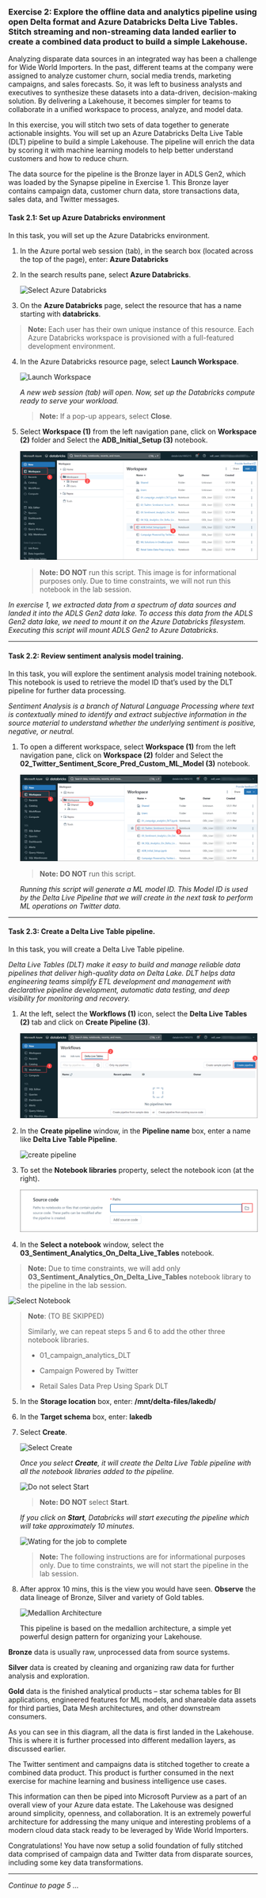 ### Exercise 2: Explore the offline data and analytics pipeline using open Delta format and Azure Databricks Delta Live Tables. Stitch streaming and non-streaming data landed earlier to create a combined data product to build a simple Lakehouse. <a name="delta-live-table-pipeline"></a>

Analyzing disparate data sources in an integrated way has been a challenge for Wide World Importers. In the past, different teams at the company were assigned to analyze customer churn, social media trends, marketing campaigns, and sales forecasts. So, it was left to business analysts and executives to synthesize these datasets into a data-driven, decision-making solution. By delivering a Lakehouse, it becomes simpler for teams to collaborate in a unified workspace to process, analyze, and model data.

In this exercise, you will stitch two sets of data together to generate actionable insights. You will set up an Azure Databricks Delta Live Table (DLT) pipeline to build a simple Lakehouse. The pipeline will enrich the data by scoring it with machine learning models to help better understand customers and how to reduce churn.

The data source for the pipeline is the Bronze layer in ADLS Gen2, which was loaded by the Synapse pipeline in Exercise 1. This Bronze layer contains campaign data, customer churn data, store transactions data, sales data, and Twitter messages.

#### Task 2.1: Set up Azure Databricks environment <a name="adb-env"></a>

In this task, you will set up the Azure Databricks environment.

1.	In the Azure portal web session (tab), in the search box (located across the top of the page), enter: **Azure Databricks**

2.	In the search results pane, select **Azure Databricks**.

    ![Select Azure Databricks](https://github.com/CloudLabsAI-Azure/Ignite-lab/blob/main/media/image2102.png?raw=true)

3.	On the **Azure Databricks** page, select the resource that has a name starting with **databricks**.

   >**Note:** Each user has their own unique instance of this resource. Each Azure Databricks workspace is provisioned with a full-featured development environment.

4.	In the Azure Databricks resource page, select **Launch Workspace**.

    ![Launch Workspace](https://github.com/CloudLabsAI-Azure/Ignite-lab/blob/main/media/image2104.png?raw=true)

    *A new web session (tab) will open. Now, set up the Databricks compute ready to serve your workload.*

    >**Note:** If a pop-up appears, select **Close**.

5. Select **Workspace (1)** from the left navigation pane, click on **Workspace (2)** folder and Select the **ADB_Initial_Setup (3)** notebook.
   
    ![](../media/04/E2-T2.1-S5.png)
   
    > **Note: DO NOT** run this script. 
    > This image is for informational purposes only. 
    > Due to time constraints, we will not run this notebook in the lab session.


*In exercise 1, we extracted data from a spectrum of data sources and landed it into the ADLS Gen2 data lake. To access this data from the ADLS Gen2 data lake, we need to mount it on the Azure Databricks filesystem. Executing this script will mount ADLS Gen2 to Azure Databricks.*

---

#### Task 2.2: Review sentiment analysis model training. <a name="sentiment-model"></a>

In this task, you will explore the sentiment analysis model training notebook. This notebook is used to retrieve the model ID that’s used by the DLT pipeline for further data processing.

*Sentiment Analysis is a branch of Natural Language Processing where text is contextually mined to identify and extract subjective information in the source material to understand whether the underlying sentiment is positive, negative, or neutral.*

1. To open a different workspace, select **Workspace (1)** from the left navigation pane, click on **Workspace (2)** folder and Select the **02_Twitter_Sentiment_Score_Pred_Custom_ML_Model (3)** notebook.

    ![](../media/04/E2-T2.2-S1.png)

    > **Note: DO NOT** run this script.

    *Running this script will generate a ML model ID. This Model ID is used by the Delta Live Pipeline that we will create in the next task to perform ML operations on Twitter data.* 

---


#### Task 2.3: Create a Delta Live Table pipeline. <a name="dlt-pipeline"></a>

In this task, you will create a Delta Live Table pipeline.

*Delta Live Tables (DLT) make it easy to build and manage reliable data pipelines that deliver high-quality data on Delta Lake. DLT helps data engineering teams simplify ETL development and management with declarative pipeline development, automatic data testing, and deep visibility for monitoring and recovery.*

1.	At the left, select the **Workflows (1)** icon, select the **Delta Live Tables (2)** tab and click on **Create Pipeline (3)**.

    ![](../media/04/E2-T2.3-S1.png)

2.	In the **Create pipeline** window, in the **Pipeline name** box, enter a name like **Delta Live Table Pipeline**.

    ![create pipeline](https://github.com/CloudLabsAI-Azure/Ignite-lab/blob/main/media/deltalivepipelines.png?raw=true)

3.	To set the **Notebook libraries** property, select the notebook icon (at the right).

     ![Notebook libraries](../media/04/E2-T2.3-S5.png)

4.	In the **Select a notebook** window, select the **03_Sentiment_Analytics_On_Delta_Live_Tables** notebook.

   >**Note:** Due to time constraints, we will add only **03_Sentiment_Analytics_On_Delta_Live_Tables** notebook library to the pipeline in the lab session.


   ![Select Notebook](https://github.com/CloudLabsAI-Azure/Ignite-lab/blob/main/media/imageSelectNotebook.png?raw=true)
   
 
   >**Note**: (TO BE SKIPPED)
   >
   >Similarly, we can repeat steps 5 and 6 to add the other three notebook libraries. 
   >
   >* 01_campaign_analytics_DLT
  >  
  >* Campaign Powered by Twitter
  >
  >* Retail Sales Data Prep Using Spark DLT
   
5.	In the **Storage location** box, enter: **/mnt/delta-files/lakedb/**

6.	In the **Target schema** box, enter: **lakedb**

7. Select **Create**.

    ![Select Create](https://github.com/CloudLabsAI-Azure/Ignite-lab/blob/main/media/storageupdatedlocation.png?raw=true)

   *Once you select **Create**, it will create the Delta Live Table pipeline with all the notebook libraries added to the pipeline.*
 
   ![Do not select Start](https://github.com/CloudLabsAI-Azure/Ignite-lab/blob/main/media/img239.png?raw=true)

   > **Note: DO NOT** select **Start**.

   *If you click on **Start**, Databricks will start executing the pipeline which will take approximately 10 minutes.*
 
   ![Wating for the job to complete](https://github.com/CloudLabsAI-Azure/Ignite-lab/blob/main/media/image2317.png?raw=true)

   > **Note:** The following instructions are for informational purposes only. Due to time constraints, we will not start the pipeline in the lab session.

8. After approx 10 mins, this is the view you would have seen. **Observe** the data lineage of Bronze, Silver and variety of Gold tables.

    ![Medallion Architecture](https://github.com/CloudLabsAI-Azure/Ignite-lab/blob/main/media/image2318.png?raw=true)

    This pipeline is based on the medallion architecture, a simple yet powerful design pattern for organizing your Lakehouse.

**Bronze** data is usually raw, unprocessed data from source systems.

**Silver** data is created by cleaning and organizing raw data for further analysis and exploration.

**Gold** data is the finished analytical products – star schema tables for BI applications, engineered features for ML models, and shareable data assets for third parties, Data Mesh architectures, and other downstream consumers.

As you can see in this diagram, all the data is first landed in the Lakehouse. This is where it is further processed into different medallion layers, as discussed earlier.

The Twitter sentiment and campaigns data is stitched together to create a combined data product. This product is further consumed in the next exercise for machine learning and business intelligence use cases.

This information can then be piped into Microsoft Purview as a part of an overall view of your Azure data estate. The Lakehouse was designed around simplicity, openness, and collaboration. It is an extremely powerful architecture for addressing the many unique and interesting problems of a modern cloud data stack ready to be leveraged by Wide World Importers.

Congratulations! You have now setup a solid foundation of fully stitched data comprised of campaign data and Twitter data from disparate sources, including some key data transformations.

----
*Continue to page 5 ...*
